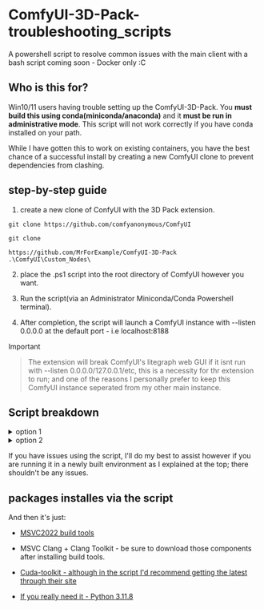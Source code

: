 # ComfyUI-3D-Pack-troubleshooting_scripts
A powershell script to resolve common issues with the main client with a bash script coming soon - Docker only :C

## Who is this for?

Win10/11 users having trouble setting up the ComfyUI-3D-Pack. You **must build this using conda(miniconda/anaconda)** and it **must be run in administrative mode**. This script will not work correctly if you have conda installed on your path.

While I have gotten this to work on existing containers, you have the best chance of a successful install by creating a new ComfyUI clone to prevent dependencies from clashing.

## step-by-step guide

1. create a new clone of ConfyUI with the 3D Pack extension.

```shell
git clone https://github.com/comfyanonymous/ComfyUI

git clone 

https://github.com/MrForExample/ComfyUI-3D-Pack .\ComfyUI\Custom_Nodes\
```

2. place the .ps1 script into the root directory of ComfyUI however you want.

3. Run the script(via an Administrator Miniconda/Conda Powershell terminal).

4. After completion, the script will launch a ComfyUI instance with --listen 0.0.0.0 at the default port - i.e localhost:8188 

> [!IMPORTANT]

> The extension will break ComfyUI's litegraph web GUI if it isnt run with --listen 0.0.0.0/127.0.0.1/etc, this is a necessity for thr extension to run; and one of the reasons I personally prefer to keep this ComfyUI instance seperated from my other main instance.


## Script breakdown

<details><summary>
option 1</summary>installs everything including the Chocolately package manager/git CLI if not already installed.
</details>

<details><summary>
option 2</summary>assumes you have the necessary MSVC libraries and cuda runtime/cuda-toolkit installed. If the script fails, and its related to xformers, torch, cuda or onnxruntime, its likely due to a missing package - you can either run option 1 or download the missing package below.
</details>

If you have issues using the script, I'll do my best to assist however if you are running it in a newly built environment as I explained at the top; there shouldn't be any issues.

## packages installes via the script


 And then it's just:



+ [MSVC2022 build tools](https://visualstudio.microsoft.com/downloads/#build-tools-for-visual-studio-2022)

+ MSVC Clang + Clang Toolkit - be sure to download those components after installing build tools.

+ [Cuda-toolkit - although in the script I'd recommend getting the latest through their site](https://developer.nvidia.com/cuda-downloads)

+ [If you really need it - Python 3.11.8](https://www.python.org/downloads/release/python-3118/) 
